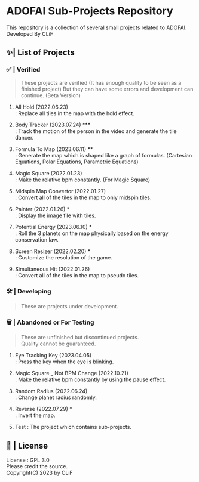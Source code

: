 # ADOFAI Sub-Projects Repository

This repository is a collection of several small projects related to ADOFAI.   
Developed By CLiF   

## ✨| List of Projects

### ✅ | Verified
> These projects are verified (It has enough quality to be seen as a finished project)
> But they can have some errors and development can continue. (Beta Version)
   
1. All Hold (2022.06.23)   
   : Replace all tiles in the map with the hold effect.
    
2. Body Tracker (2023.07.24) ***   
   : Track the motion of the person in the video and generate the tile dancer.
   
3. Formula To Map (2023.06.11) **   
   : Generate the map which is shaped like a graph of formulas. (Cartesian Equations, Polar Equations, Parametric Equations)
   
4. Magic Square (2022.01.23)   
   : Make the relative bpm constantly. (For Magic Square)
   
5. Midspin Map Convertor (2022.01.27)   
   : Convert all of the tiles in the map to only midspin tiles.
   
6. Painter (2022.01.26) *   
   : Display the image file with tiles.
   
7. Potential Energy (2023.06.10) *   
   : Roll the 3 planets on the map physically based on the energy conservation law.
   
8. Screen Resizer (2022.02.20) *   
   : Customize the resolution of the game.
   
9. Simultaneous Hit (2022.01.26)   
   : Convert all of the tiles in the map to pseudo tiles.

### 🛠️ | Developing
> These are projects under development.   

### 🗑️ | Abandoned or For Testing
> These are unfinished but discontinued projects.   
> Quality cannot be guaranteed.
   
1. Eye Tracking Key (2023.04.05)    
   : Press the key when the eye is blinking.
   
2. Magic Square _ Not BPM Change (2022.10.21)   
   : Make the relative bpm constantly by using the pause effect.
   
3. Random Radius (2022.06.24)   
   : Change planet radius randomly.
   
4. Reverse (2022.07.29) *   
   : Invert the map.
   
5. Test
   : The project which contains sub-projects.

## 📃 | License
License : GPL 3.0   
Please credit the source.   
Copyright(C) 2023 by CLiF   
